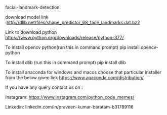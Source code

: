 facial-landmark-detection:

download model link :http://dlib.net/files/shape_predictor_68_face_landmarks.dat.bz2

Link to download python https://www.python.org/downloads/release/python-377/

To install opencv python(run this in command prompt) pip install opencv-python

To install dlib (run this in command prompt) pip install dlib

To install anaconda for windows and macos choose that particular installer from the below given link https://www.anaconda.com/distribution/

If you have any query contact us on :

Instagram: https://www.instagram.com/python_code_memes/

Linkedin: linkedin.com/in/praveen-kumar-baratam-b31789116
